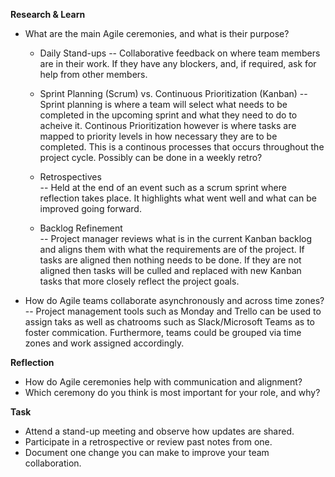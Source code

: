 **Research & Learn**

- What are the main Agile ceremonies, and what is their purpose?

  - Daily Stand-ups 
  -- Collaborative feedback on where team members are in their work. If they have any blockers, and, if required, ask for help from other members. 

  - Sprint Planning (Scrum) vs. Continuous Prioritization (Kanban) 
  -- Sprint planning is where a team will select what needs to be completed in the upcoming sprint and what they need to do to acheive it. Continous Prioritization however is where tasks are mapped to priority levels in how necessary they are to be completed. This is a continous processes that occurs throughout the project cycle. Possibly can be done in a weekly retro?

  - Retrospectives  
  -- Held at the end of an event such as a scrum sprint where reflection takes place. It highlights what went well and what can be improved going forward.

  - Backlog Refinement  
  -- Project manager reviews what is in the current Kanban backlog and aligns them with what the requirements are of the project. If tasks are aligned then nothing needs to be done. If they are not aligned then tasks will be culled and replaced with new Kanban tasks that more closely reflect the project goals. 


- How do Agile teams collaborate asynchronously and across time zones?
-- Project management tools such as Monday and Trello can be used to assign taks as well as chatrooms such as Slack/Microsoft Teams as to foster commication. Furthermore, teams could be grouped via time zones and work assigned accordingly. 

**Reflection**

- How do Agile ceremonies help with communication and alignment?
- Which ceremony do you think is most important for your role, and why?

**Task**

- Attend a stand-up meeting and observe how updates are shared.  
- Participate in a retrospective or review past notes from one.  
- Document one change you can make to improve your team collaboration.
